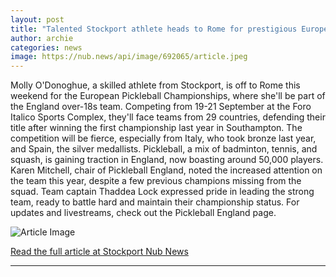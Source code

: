 ```yaml
---
layout: post
title: "Talented Stockport athlete heads to Rome for prestigious European Championships"
author: archie
categories: news
image: https://nub.news/api/image/692065/article.jpeg
---
```

Molly O'Donoghue, a skilled athlete from Stockport, is off to Rome this weekend for the European Pickleball Championships, where she'll be part of the England over-18s team. Competing from 19-21 September at the Foro Italico Sports Complex, they'll face teams from 29 countries, defending their title after winning the first championship last year in Southampton. The competition will be fierce, especially from Italy, who took bronze last year, and Spain, the silver medallists. Pickleball, a mix of badminton, tennis, and squash, is gaining traction in England, now boasting around 50,000 players. Karen Mitchell, chair of Pickleball England, noted the increased attention on the team this year, despite a few previous champions missing from the squad. Team captain Thaddea Lock expressed pride in leading the strong team, ready to battle hard and maintain their championship status. For updates and livestreams, check out the Pickleball England page.

![Article Image](https://nub.news/api/image/692065/article.jpeg)

[Read the full article at Stockport Nub News](https://stockport.nub.news/news/local-sport/talented-stockport-athlete-heads-to-rome-for-prestigious-european-championships-272174)

---
